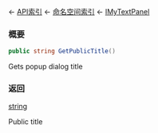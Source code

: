 ← [API索引](Api-Index) ← [命名空间索引](Namespace-Index) ← [IMyTextPanel](Sandbox.ModAPI.Ingame.IMyTextPanel)

### 概要

```csharp
public string GetPublicTitle()
```

Gets popup dialog title

### 返回

[string](https://docs.microsoft.com/en-us/dotnet/api/System.String?view=netframework-4.6)

Public title

